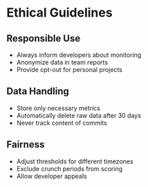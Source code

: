 # Ethical Guidelines

## Responsible Use
- Always inform developers about monitoring
- Anonymize data in team reports
- Provide opt-out for personal projects

## Data Handling
- Store only necessary metrics
- Automatically delete raw data after 30 days
- Never track content of commits

## Fairness
- Adjust thresholds for different timezones
- Exclude crunch periods from scoring
- Allow developer appeals